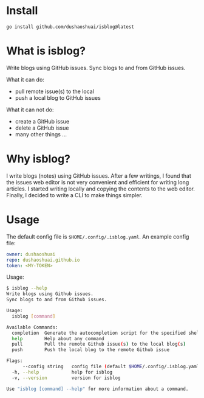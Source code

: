 # Install

```shell
go install github.com/dushaoshuai/isblog@latest
```

# What is isblog?

Write blogs using GitHub issues. Sync blogs to and from GitHub issues.

What it can do:

* pull remote issue(s) to the local
* push a local blog to GitHub issues

What it can not do:

* create a GitHub issue
* delete a GitHub issue
* many other things ...

# Why isblog?

I write blogs (notes) using GitHub issues. After a few writings,
I found that the issues web editor is not very convenient and efficient for writing long articles.
I started writing locally and copying the contents to the web editor.
Finally, I decided to write a CLI to make things simpler.

# Usage

The default config file is `$HOME/.config/.isblog.yaml`. An example config file:

```yaml
owner: dushaoshuai
repo: dushaoshuai.github.io
token: <MY-TOKEN>
```

Usage:

```bash
$ isblog --help 
Write blogs using Github issues.
Sync blogs to and from Github issues.

Usage:
  isblog [command]

Available Commands:
  completion  Generate the autocompletion script for the specified shell
  help        Help about any command
  pull        Pull the remote Github issue(s) to the local blog(s)
  push        Push the local blog to the remote Github issue

Flags:
      --config string   config file (default $HOME/.config/.isblog.yaml)
  -h, --help            help for isblog
  -v, --version         version for isblog

Use "isblog [command] --help" for more information about a command.
```
